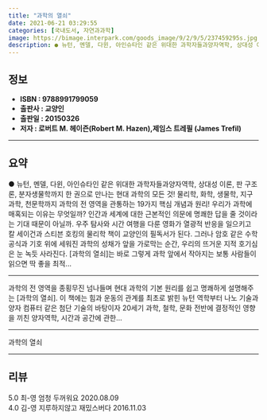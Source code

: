 ```yaml
---
title: "과학의 열쇠"
date: 2021-06-21 03:29:55
categories: [국내도서, 자연과과학]
image: https://bimage.interpark.com/goods_image/9/2/9/5/237459295s.jpg
description: ● 뉴턴, 멘델, 다윈, 아인슈타인 같은 위대한 과학자들과양자역학, 상대성 이론, 판 구조론, 분자생물학까지 한 권으로 만나는 현대 과학의 모든 것! 물리학, 화학, 생물학, 지구과학, 천문학까지 과학의 전 영역을 관통하는 19가지 핵심 개념과 원리! 우리가 과학에 매혹되는 이유는 무
---
```


## **정보**

- **ISBN : 9788991799059**
- **출판사 : 교양인**
- **출판일 : 20150326**
- **저자 : 로버트 M. 헤이즌(Robert M. Hazen),제임스 트레필 (James Trefil)**

------



## **요약**

●  뉴턴, 멘델, 다윈, 아인슈타인 같은 위대한 과학자들과양자역학, 상대성 이론, 판 구조론, 분자생물학까지 한 권으로 만나는 현대 과학의 모든 것! 물리학, 화학, 생물학, 지구과학, 천문학까지 과학의 전 영역을 관통하는 19가지 핵심 개념과 원리! 우리가 과학에 매혹되는 이유는 무엇일까? 인간과 세계에 대한 근본적인 의문에 명쾌한 답을 줄 것이라는 기대 때문이 아닐까. 우주 탐사와 시간 여행을 다룬 영화가 열광적 반응을 일으키고 칼 세이건과 스티븐 호킹의 물리학 책이 교양인의 필독서가 된다. 그러나 암호 같은 수학 공식과 기호 위에 세워진 과학의 성채가 앞을 가로막는 순간, 우리의 뜨거운 지적 호기심은 눈 녹듯 사라진다. [과학의 열쇠]는 바로 그렇게 과학 앞에서 작아지는 보통 사람들이 읽으면 딱 좋을 최적...

------

과학의 전 영역을 종횡무진 넘나들며 현대 과학의 기본 원리를 쉽고 명쾌하게 설명해주는 [과학의 열쇠]. 이 책에는 힘과 운동의 관계를 최초로 밝힌 뉴턴 역학부터 나노 기술과 양자 컴퓨터 같은 첨단 기술의 바탕이자 20세기 과학, 철학, 문화 전반에 결정적인 영향을 끼친 양자역학, 시간과 공간에 관한... 

------


과학의 열쇠 

------


## **리뷰** 

5.0 최-영 엄청 두꺼워요 2020.08.09 <br/>4.0 김-영 지루하지않고 재밌스버다 2016.11.03 <br/>